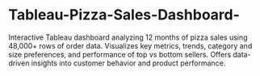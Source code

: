 # Tableau-Pizza-Sales-Dashboard-
Interactive Tableau dashboard analyzing 12 months of pizza sales using 48,000+ rows of order data. Visualizes key metrics, trends, category and size preferences, and performance of top vs bottom sellers. Offers data-driven insights into customer behavior and product performance.
